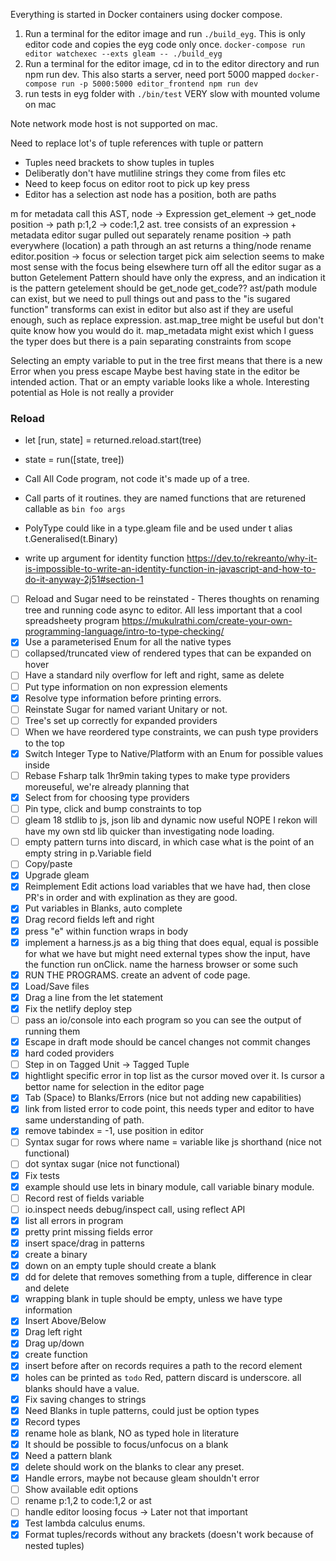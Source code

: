 Everything is started in Docker containers using docker compose.

1. Run a terminal for the editor image and run `./build_eyg`.
This is only editor code and copies the eyg code only once.
`docker-compose run editor watchexec --exts gleam -- ./build_eyg`
2. Run a terminal for the editor image, cd in to the editor directory and run npm run dev.
This also starts a server, need port 5000 mapped
`docker-compose run -p 5000:5000 editor_frontend npm run dev`
3. run tests in eyg folder with `./bin/test` VERY slow with mounted volume on mac

Note network mode host is not supported on mac.

Need to replace lot's of tuple references with tuple or pattern

- Tuples need brackets to show tuples in tuples
- Deliberatly don't have mutliline strings they come from files etc
- Need to keep focus on editor root to pick up key press
- Editor has a selection ast node has a position, both are paths

m for metadata
call this AST, node -> Expression get_element -> get_node position -> path p:1,2 -> code:1,2 ast.
tree consists of an expression + metadata
editor sugar pulled out separately
rename position -> path everywhere (location) a path through an ast returns a thing/node
rename editor.position -> focus or selection target pick aim selection seems to make most sense with the focus being elsewhere
turn off all the editor sugar as a button
Getelement Pattern should have only the express, and an indication it is the pattern
getelement should be get_node get_code??
ast/path module can exist, but we need to pull things out and pass to the "is sugared function" transforms can exist in editor but also ast if they are useful enough, such as replace expression.
ast.map_tree might be useful but don't quite know how you would do it. map_metadata might exist which I guess the typer does but there is a pain separating constraints from scope


Selecting an empty variable to put in the tree first means that there is a new Error when you press escape
Maybe best having state in the editor be intended action. That or an empty variable looks like a whole.
Interesting potential as Hole is not really a provider
### Reload

- let [run, state] = returned.reload.start(tree)
- state = run([state, tree])

- Call All Code program, not code it's made up of a tree.
- Call parts of it routines. they are named functions that are returened callable as `bin foo args`
- PolyType could like in a type.gleam file and be used under t alias t.Generalised(t.Binary)
- write up argument for identity function https://dev.to/rekreanto/why-it-is-impossible-to-write-an-identity-function-in-javascript-and-how-to-do-it-anyway-2j51#section-1

- [ ] Reload and Sugar need to be reinstated - Theres thoughts on renaming tree and running code async to editor.
      All less important that a cool spreadsheety program
      https://mukulrathi.com/create-your-own-programming-language/intro-to-type-checking/
- [x] Use a parameterised Enum for all the native types
- [ ] collapsed/truncated view of rendered types that can be expanded on hover
- [ ] Have a standard nily overflow for left and right, same as delete
- [ ] Put type information on non expression elements
- [x] Resolve type information before printing errors.
- [ ] Reinstate Sugar for named variant Unitary or not.
- [ ] Tree's set up correctly for expanded providers
- [ ] When we have reordered type constraints, we can push type providers to the top
- [x] Switch Integer Type to Native/Platform with an Enum for possible values inside
- [ ] Rebase Fsharp talk 1hr9min taking types to make type providers moreuseful, we're already planning that
- [x] Select from for choosing type providers
- [ ] Pin type, click and bump constraints to top
- [ ] gleam 18 stdlib to js, json lib and dynamic now useful NOPE I rekon will have my own std lib quicker than investigating node loading.
- [ ] empty pattern turns into discard, in which case what is the point of an empty string in p.Variable field
- [ ] Copy/paste
- [x] Upgrade gleam
- [x] Reimplement Edit actions load variables that we have had, then close PR's in order and with explination as they are good.
- [x] Put variables in Blanks, auto complete
- [x] Drag record fields left and right
- [x] press "e" within function wraps in body
- [x] implement a harness.js as a big thing that does equal, equal is possible for what we have but might need external types
      show the input, have the function run onClick. name the harness browser or some such
- [x] RUN THE PROGRAMS. create an advent of code page.
- [x] Load/Save files
- [x] Drag a line from the let statement
- [x] Fix the netlify deploy step
- [ ] pass an io/console into each program so you can see the output of running them
- [x] Escape in draft mode should be cancel changes not commit changes
- [x] hard coded providers
- [ ] Step in on Tagged Unit -> Tagged Tuple
- [x] hightlight specific error in top list as the cursor moved over it. Is cursor a bettor name for selection in the editor page
- [x] Tab (Space) to Blanks/Errors (nice but not adding new capabilities)
- [x] link from listed error to code point, this needs typer and editor to have same understanding of path.
- [x] remove tabindex = -1, use position in editor
- [ ] Syntax sugar for rows where name = variable like js shorthand (nice not functional)
- [ ] dot syntax sugar (nice not functional)
- [x] Fix tests
- [x] example should use lets in binary module, call variable binary module.
- [ ] Record rest of fields variable
- [ ] io.inspect needs debug/inspect call, using reflect API
- [x] list all errors in program
- [x] pretty print missing fields error
- [x] insert space/drag in patterns
- [x] create a binary
- [x] down on an empty tuple should create a blank
- [x] dd for delete that removes something from a tuple, difference in clear and delete
- [x] wrapping blank in tuple should be empty, unless we have type information
- [x] Insert Above/Below
- [x] Drag left right
- [x] Drag up/down
- [x] create function
- [x] insert before after on records requires a path to the record element
- [x] holes can be printed as `todo` Red, pattern discard is underscore. all blanks should have a value.
- [x] Fix saving changes to strings
- [x] Need Blanks in tuple patterns, could just be option types
- [x] Record types
- [x] rename hole as blank, NO as typed hole in literature
- [x] It should be possible to focus/unfocus on a blank
- [x] Need a pattern blank
- [x] delete should work on the blanks to clear any preset.
- [x] Handle errors, maybe not because gleam shouldn't error
- [ ] Show available edit options
- [ ] rename p:1,2 to code:1,2 or ast
- [ ] handle editor loosing focus -> Later not that important
- [x] Test lambda calculus enums.
- [x] Format tuples/records without any brackets (doesn't work because of nested tuples)
